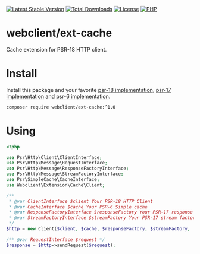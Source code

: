 [![Latest Stable Version](https://img.shields.io/packagist/v/webclient/ext-cache.svg?style=flat-square)](https://packagist.org/packages/webclient/ext-cache)
[![Total Downloads](https://img.shields.io/packagist/dt/webclient/ext-cache.svg?style=flat-square)](https://packagist.org/packages/webclient/ext-cache/stats)
[![License](https://img.shields.io/packagist/l/webclient/ext-cache.svg?style=flat-square)](https://github.com/phpwebclient/ext-cache/blob/master/LICENSE)
[![PHP](https://img.shields.io/packagist/php-v/webclient/ext-cache.svg?style=flat-square)](https://php.net)

# webclient/ext-cache

Cache extension for PSR-18 HTTP client. 

# Install

Install this package and your favorite [psr-18 implementation](https://packagist.org/providers/psr/http-client-implementation), [psr-17 implementation](https://packagist.org/providers/psr/http-factory-implementation) and [psr-6 implementation](https://packagist.org/providers/psr/simple-cache-implementation).

```bash
composer require webclient/ext-cache:^1.0
```

# Using

```php
<?php

use Psr\Http\Client\ClientInterface;
use Psr\Http\Message\RequestInterface;
use Psr\Http\Message\ResponseFactoryInterface;
use Psr\Http\Message\StreamFactoryInterface;
use Psr\SimpleCache\CacheInterface;
use Webclient\Extension\Cache\Client;

/** 
 * @var ClientInterface $client Your PSR-18 HTTP Client
 * @var CacheInterface $cache Your PSR-6 Simple cache
 * @var ResponseFactoryInterface $responseFactory Your PSR-17 response factory
 * @var StreamFactoryInterface $streamFactory Your PSR-17 stream factory
 */
$http = new Client($client, $cache, $responseFactory, $streamFactory, 'unique-string-for-private-caching');

/** @var RequestInterface $request */
$response = $http->sendRequest($request);
```
